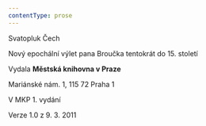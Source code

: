 ```yaml
---
contentType: prose
---
```


<section>

Svatopluk Čech

Nový epochální výlet pana Broučka tentokrát do 15. století

</section>

<section>

Vydala **Městská knihovna v Praze**

Mariánské nám. 1, 115 72 Praha 1

</section>

<section>

V MKP 1. vydání

Verze 1.0 z 9. 3. 2011

</section>
